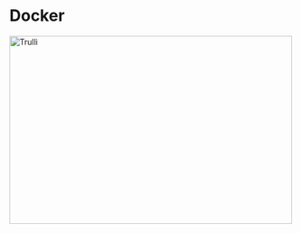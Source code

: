 # Docker 


<img src="https://proxy.duckduckgo.com/iu/?u=https%3A%2F%2Fhdwallpaperim.com%2Fwp-content%2Fuploads%2F2017%2F08%2F25%2F461265-docker-containers.jpg&f=1" alt="Trulli" width="500" height="333">



